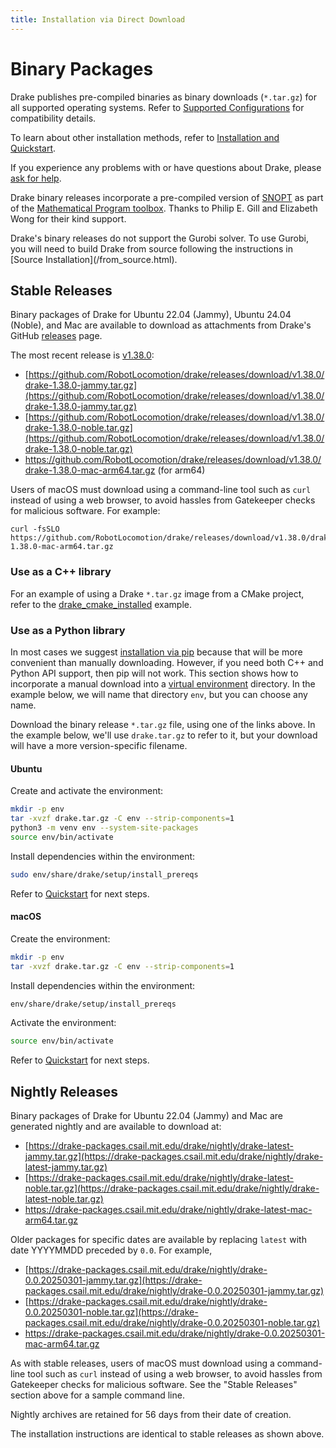 ```yaml
---
title: Installation via Direct Download
---
```


# Binary Packages

Drake publishes pre-compiled binaries as binary downloads (``*.tar.gz``)
for all supported operating systems.  Refer to
[Supported Configurations](/installation.html#supported-configurations)
for compatibility details.

To learn about other installation methods, refer to
[Installation and Quickstart](/installation.html).

If you experience any problems with or have questions about Drake, please
[ask for help](/getting_help.html).

Drake binary releases incorporate a pre-compiled version of
[SNOPT](https://ccom.ucsd.edu/~optimizers/solvers/snopt/) as part of the
[Mathematical Program toolbox](https://drake.mit.edu/doxygen_cxx/group__solvers.html).
Thanks to Philip E. Gill and Elizabeth Wong for their kind support.

<div class="note" markdown="1">
Drake's binary releases do not support the Gurobi solver. To use
Gurobi, you will need to build Drake from source following the instructions in
[Source Installation](/from_source.html).
</div>

## Stable Releases

Binary packages of Drake for Ubuntu 22.04 (Jammy), Ubuntu 24.04 (Noble), and
Mac are available to download as attachments from Drake's GitHub
[releases](https://github.com/RobotLocomotion/drake/releases) page.

The most recent release is
[v1.38.0](https://github.com/RobotLocomotion/drake/releases/tag/v1.38.0):

* [https://github.com/RobotLocomotion/drake/releases/download/v1.38.0/drake-1.38.0-jammy.tar.gz](https://github.com/RobotLocomotion/drake/releases/download/v1.38.0/drake-1.38.0-jammy.tar.gz)
* [https://github.com/RobotLocomotion/drake/releases/download/v1.38.0/drake-1.38.0-noble.tar.gz](https://github.com/RobotLocomotion/drake/releases/download/v1.38.0/drake-1.38.0-noble.tar.gz)
* https://github.com/RobotLocomotion/drake/releases/download/v1.38.0/drake-1.38.0-mac-arm64.tar.gz (for arm64)

Users of macOS must download using a command-line tool such as ``curl`` instead
of using a web browser, to avoid hassles from Gatekeeper checks for malicious
software. For example:

```
curl -fsSLO https://github.com/RobotLocomotion/drake/releases/download/v1.38.0/drake-1.38.0-mac-arm64.tar.gz
```

### Use as a C++ library

For an example of using a Drake ``*.tar.gz`` image from a CMake project, refer
to the
[drake_cmake_installed](https://github.com/RobotLocomotion/drake-external-examples/tree/main/drake_cmake_installed)
example.

### Use as a Python library

In most cases we suggest [installation via pip](/pip.html) because that
will be more convenient than manually downloading.  However, if you need both
C++ and Python API support, then pip will not work.  This section shows
how to incorporate a manual download into a
[virtual environment](https://packaging.python.org/guides/installing-using-pip-and-virtual-environments/#creating-a-virtual-environment)
directory.  In the example below, we will name that directory ``env``, but you
can choose any name.

Download the binary release ``*.tar.gz`` file, using one of the links above.
In the example below, we'll use ``drake.tar.gz`` to refer to it, but your
download will have a more version-specific filename.

#### Ubuntu

Create and activate the environment:

```bash
mkdir -p env
tar -xvzf drake.tar.gz -C env --strip-components=1
python3 -m venv env --system-site-packages
source env/bin/activate
```

Install dependencies within the environment:

```bash
sudo env/share/drake/setup/install_prereqs
```

Refer to [Quickstart](/installation.html#quickstart) for next steps.

#### macOS

Create the environment:

```bash
mkdir -p env
tar -xvzf drake.tar.gz -C env --strip-components=1
```

Install dependencies within the environment:

```bash
env/share/drake/setup/install_prereqs
```

Activate the environment:

```bash
source env/bin/activate
```

Refer to [Quickstart](/installation.html#quickstart) for next steps.

## Nightly Releases

Binary packages of Drake for Ubuntu 22.04 (Jammy) and
Mac are generated nightly and are available to download at:

* [https://drake-packages.csail.mit.edu/drake/nightly/drake-latest-jammy.tar.gz](https://drake-packages.csail.mit.edu/drake/nightly/drake-latest-jammy.tar.gz)
* [https://drake-packages.csail.mit.edu/drake/nightly/drake-latest-noble.tar.gz](https://drake-packages.csail.mit.edu/drake/nightly/drake-latest-noble.tar.gz)
* https://drake-packages.csail.mit.edu/drake/nightly/drake-latest-mac-arm64.tar.gz

Older packages for specific dates are available by replacing ``latest``
with date YYYYMMDD preceded by `0.0`. For example,

* [https://drake-packages.csail.mit.edu/drake/nightly/drake-0.0.20250301-jammy.tar.gz](https://drake-packages.csail.mit.edu/drake/nightly/drake-0.0.20250301-jammy.tar.gz)
* [https://drake-packages.csail.mit.edu/drake/nightly/drake-0.0.20250301-noble.tar.gz](https://drake-packages.csail.mit.edu/drake/nightly/drake-0.0.20250301-noble.tar.gz)
* https://drake-packages.csail.mit.edu/drake/nightly/drake-0.0.20250301-mac-arm64.tar.gz

As with stable releases, users of macOS must download using a command-line tool
such as ``curl`` instead of using a web browser, to avoid hassles from
Gatekeeper checks for malicious software.
See the "Stable Releases" section above for a sample command line.

Nightly archives are retained for 56 days from their date of creation.

The installation instructions are identical to stable releases as shown above.
